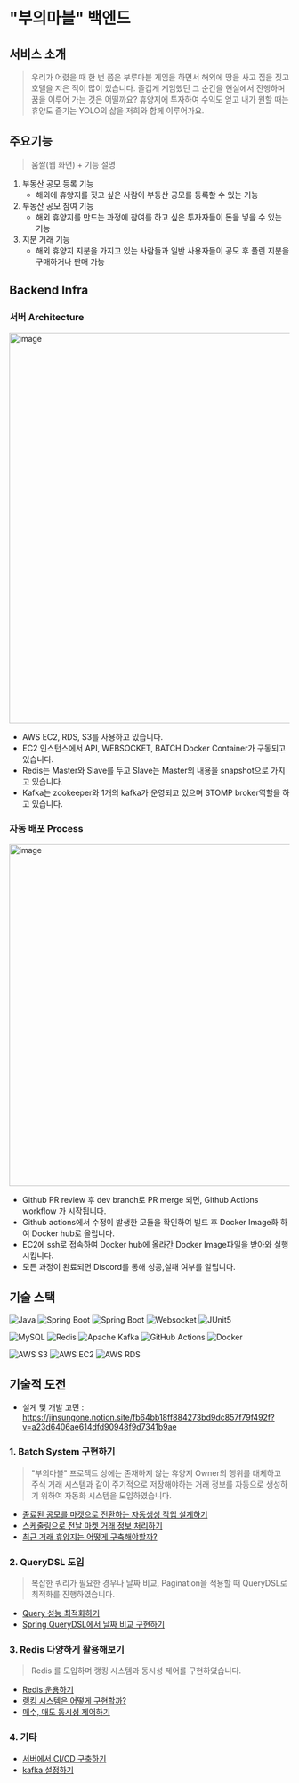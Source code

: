 # "부의마블" 백엔드

## 서비스 소개

> 우리가 어렸을 때 한 번 쯤은 부루마블 게임을 하면서 해외에 땅을 사고 집을 짓고 호텔을 지은 적이 많이 있습니다. 즐겁게 게임했던 그 순간을 현실에서 진행하며 꿈을 이루어 가는 것은 어떨까요? 휴양지에 투자하여 수익도 얻고 내가 원할 때는 휴양도 즐기는 YOLO의 삶을 저희와 함께 이루어가요.

## 주요기능

> 움짤(웹 화면) + 기능 설명

1. 부동산 공모 등록 기능
    - 해외에 휴양지를 짓고 싶은 사람이 부동산 공모를 등록할 수 있는 기능
2. 부동산 공모 참여 기능
    - 해외 휴양지를 만드는 과정에 참여를 하고 싶은 투자자들이 돈을 넣을 수 있는 기능
3. 지분 거래 기능
    - 해외 휴양지 지분을 가지고 있는 사람들과 일반 사용자들이 공모 후 풀린 지분을 구매하거나 판매 가능

## Backend Infra

### 서버 Architecture

<img width="700" alt="image" src="https://user-images.githubusercontent.com/34162358/224474739-2f6f5e9f-f838-4ff8-bb43-bc747913e8a1.png">

- AWS EC2, RDS, S3를 사용하고 있습니다.
- EC2 인스턴스에서 API, WEBSOCKET, BATCH Docker Container가 구동되고 있습니다.
- Redis는 Master와 Slave를 두고 Slave는 Master의 내용을 snapshot으로 가지고 있습니다.
- Kafka는 zookeeper와 1개의 kafka가 운영되고 있으며 STOMP broker역할을 하고 있습니다.

### 자동 배포 Process

<img width="613" alt="image" src="https://user-images.githubusercontent.com/34162358/224475163-d580267a-5674-4d01-a005-a400a7fd5f7f.png">

- Github PR review 후 dev branch로 PR merge 되면, Github Actions workflow 가 시작됩니다.
- Github actions에서 수정이 발생한 모듈을 확인하여 빌드 후 Docker Image화 하여 Docker hub로 올립니다.
- EC2에 ssh로 접속하여 Docker hub에 올라간 Docker Image파일을 받아와 실행시킵니다.
- 모든 과정이 완료되면 Discord를 통해 성공,실패 여부를 알립니다.

## 기술 스택

![Java](https://img.shields.io/badge/java-%23ED8B00.svg?style=for-the-badge&logo=java&logoColor=white)
![Spring Boot](https://img.shields.io/badge/Spring%20Boot-%236DB33F.svg?style=for-the-badge&logo=springboot&logoColor=white)
![Spring Boot](https://img.shields.io/badge/Spring%20Security-%236DB33F.svg?style=for-the-badge&logo=springsecurity&logoColor=white)
![Websocket](https://img.shields.io/badge/Websocket-%23010101.svg?style=for-the-badge&logo=socket.io&logoColor=white)
![JUnit5](https://img.shields.io/badge/JUnit5-%2325A162.svg?style=for-the-badge&logo=JUnit5&logoColor=white)

![MySQL](https://img.shields.io/badge/mysql-%2300f.svg?style=for-the-badge&logo=mysql&logoColor=white)
![Redis](https://img.shields.io/badge/redis-%23DD0031.svg?style=for-the-badge&logo=redis&logoColor=white)
![Apache Kafka](https://img.shields.io/badge/Apache%20Kafka-000?style=for-the-badge&logo=apachekafka)
![GitHub Actions](https://img.shields.io/badge/github%20actions-%232671E5.svg?style=for-the-badge&logo=githubactions&logoColor=white)
![Docker](https://img.shields.io/badge/docker-%230db7ed.svg?style=for-the-badge&logo=docker&logoColor=white)

![AWS S3](https://img.shields.io/badge/Amazon%20S3-%23569A31.svg?style=for-the-badge&logo=amazons3&logoColor=white)
![AWS EC2](https://img.shields.io/badge/Amazon%20EC2-%23FF9900.svg?style=for-the-badge&logo=amazonec2&logoColor=white)
![AWS RDS](https://img.shields.io/badge/Amazon%20RDS-%23527FFF.svg?style=for-the-badge&logo=amazonrds&logoColor=white)


## 기술적 도전

- 설계 및 개발 고민 : https://jinsungone.notion.site/fb64bb18ff884273bd9dc857f79f492f?v=a23d6406ae614dfd90948f9d7341b9ae

### 1. Batch System 구현하기

> "부의마블" 프로젝트 상에는 존재하지 않는 휴양지 Owner의 행위를 대체하고 주식 거래 시스템과 같이 주기적으로 저장해야하는 거래 정보를 자동으로 생성하기 위하여 자동화 시스템을 도입하였습니다. 

- [종료된 공모를 마켓으로 전환하는 자동생성 작업 설계하기](https://jinsungone.notion.site/a1dbe96a254a4ab8909cf0baa80d4b5c)
- [스케줄링으로 전날 마켓 거래 정보 처리하기](https://jinsungone.notion.site/15d9cb823cb04a01a3f8033bc19ebc24)
- [최근 거래 휴양지는 어떻게 구축해야할까?](https://jinsungone.notion.site/71c960e150494f88a26870ed41826177)

### 2. QueryDSL 도입

> 복잡한 쿼리가 필요한 경우나 날짜 비교, Pagination을 적용할 때 QueryDSL로 최적화를 진행하였습니다.

- [Query 성능 최적화하기](https://jinsungone.notion.site/Query-00bd98178c3c478fa11844402ac84253)
- [Spring QueryDSL에서 날짜 비교 구현하기](https://jinsungone.notion.site/Spring-QueryDSL-d1bcb624da834966a76821ba15c4ba4e)

### 3. Redis 다양하게 활용해보기

> Redis 를 도입하며 랭킹 시스템과 동시성 제어를 구현하였습니다.

- [Redis 운용하기](https://jinsungone.notion.site/Redis-5f1df17a8a01486799385e499908be83)
- [랭킹 시스템은 어떻게 구현할까?](https://jinsungone.notion.site/32663fae2c34489ca14bc32c590ef96a)
- [매수, 매도 동시성 제어하기](https://jinsungone.notion.site/bc28d585f89240339808338e16c15280)

### 4. 기타

- [서버에서 CI/CD 구축하기](https://jinsungone.notion.site/CI-CD-8a726064221045b0ad70c203fbc659f1)
- [kafka 설정하기](https://jinsungone.notion.site/kafka-f2fc612bd15e4994bec114f0473fce37)
